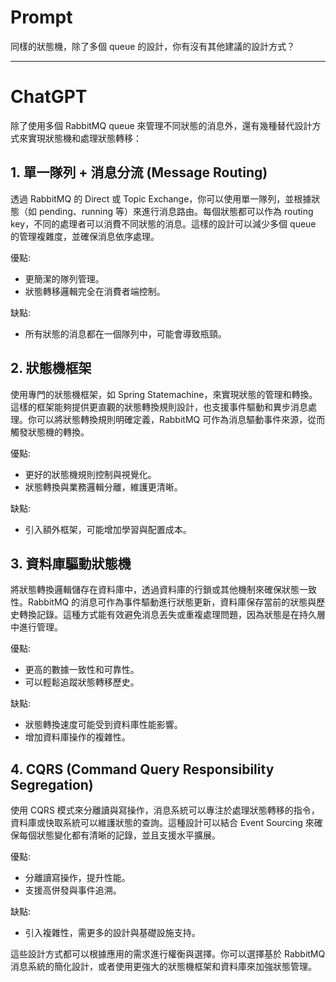 
# Prompt

同樣的狀態機，除了多個 queue 的設計，你有沒有其他建議的設計方式？

---
# ChatGPT

除了使用多個 RabbitMQ queue 來管理不同狀態的消息外，還有幾種替代設計方式來實現狀態機和處理狀態轉移：


## 1. 單一隊列 + 消息分流 (Message Routing)

透過 RabbitMQ 的 Direct 或 Topic Exchange，你可以使用單一隊列，並根據狀態（如 pending、running 等）來進行消息路由。每個狀態都可以作為 routing key，不同的處理者可以消費不同狀態的消息。這樣的設計可以減少多個 queue 的管理複雜度，並確保消息依序處理。

優點:

- 更簡潔的隊列管理。
- 狀態轉移邏輯完全在消費者端控制。

缺點:

- 所有狀態的消息都在一個隊列中，可能會導致瓶頸。


## 2. 狀態機框架

使用專門的狀態機框架，如 Spring Statemachine，來實現狀態的管理和轉換。這樣的框架能夠提供更直觀的狀態轉換規則設計，也支援事件驅動和異步消息處理。你可以將狀態轉換規則明確定義，RabbitMQ 可作為消息驅動事件來源，從而觸發狀態機的轉換。

優點:

- 更好的狀態機規則控制與視覺化。
- 狀態轉換與業務邏輯分離，維護更清晰。

缺點:

- 引入額外框架，可能增加學習與配置成本。

## 3. 資料庫驅動狀態機

將狀態轉換邏輯儲存在資料庫中，透過資料庫的行鎖或其他機制來確保狀態一致性。RabbitMQ 的消息可作為事件驅動進行狀態更新，資料庫保存當前的狀態與歷史轉換記錄。這種方式能有效避免消息丟失或重複處理問題，因為狀態是在持久層中進行管理。

優點:

- 更高的數據一致性和可靠性。
- 可以輕鬆追蹤狀態轉移歷史。

缺點:

- 狀態轉換速度可能受到資料庫性能影響。
- 增加資料庫操作的複雜性。

## 4. CQRS (Command Query Responsibility Segregation)

使用 CQRS 模式來分離讀與寫操作，消息系統可以專注於處理狀態轉移的指令，資料庫或快取系統可以維護狀態的查詢。這種設計可以結合 Event Sourcing 來確保每個狀態變化都有清晰的記錄，並且支援水平擴展。

優點:

- 分離讀寫操作，提升性能。
- 支援高併發與事件追溯。

缺點:

- 引入複雜性，需更多的設計與基礎設施支持。


這些設計方式都可以根據應用的需求進行權衡與選擇。你可以選擇基於 RabbitMQ 消息系統的簡化設計，或者使用更強大的狀態機框架和資料庫來加強狀態管理。
